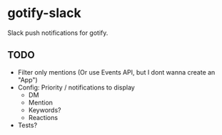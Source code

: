 # gotify-slack

Slack push notifications for gotify.

## TODO

- Filter only mentions (Or use Events API, but I dont wanna create an "App")
- Config: Priority / notifications to display
  - DM
  - Mention
  - Keywords?
  - Reactions
- Tests?
